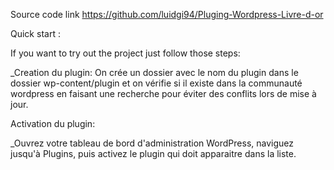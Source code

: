Source code link https://github.com/luidgi94/Pluging-Wordpress-Livre-d-or

Quick start : 

If you want to try out the project just follow those steps:

_Creation du plugin:
On crée un dossier avec le nom du plugin dans le dossier wp-content/plugin 
et on vérifie si il existe dans la communauté wordpress en faisant
une recherche pour éviter des conflits lors de mise à jour.

Activation du plugin: 

_Ouvrez votre tableau de bord d'administration WordPress, naviguez jusqu'à Plugins, puis activez le plugin qui doit apparaitre dans la liste.
